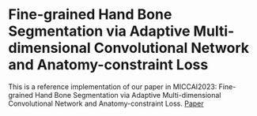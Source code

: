 # Fine-grained Hand Bone Segmentation via Adaptive Multi-dimensional Convolutional Network and Anatomy-constraint Loss

This is a reference implementation of our paper in MICCAI2023:
Fine-grained Hand Bone Segmentation via Adaptive Multi-dimensional Convolutional Network and Anatomy-constraint Loss.
[Paper](https://link.springer.com/chapter/10.1007/978-3-031-43901-8_38)


